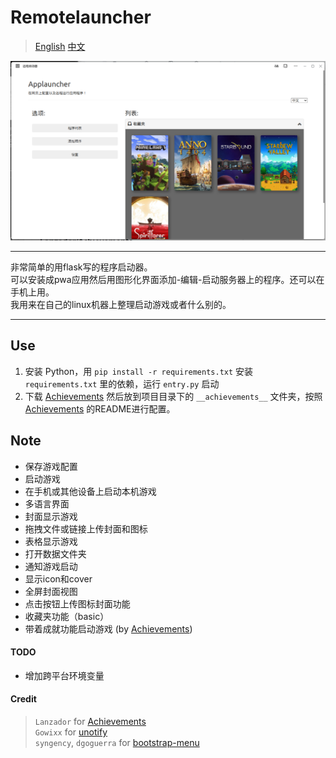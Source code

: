 # Remotelauncher
> [English](README.md) [中文](README_CN.md)

![screenshot](static/pic/screenshot.png) <hr>
非常简单的用flask写的程序启动器。<br>
可以安装成pwa应用然后用图形化界面添加-编辑-启动服务器上的程序。还可以在手机上用。<br>
我用来在自己的linux机器上整理启动游戏或者什么别的。<hr>

## Use
1. 安装 Python，用 `pip install -r requirements.txt` 安装 `requirements.txt` 里的依赖，运行 `entry.py` 启动
2. 下载 [Achievements](https://github.com/Lanzador/Achievements/releases) 然后放到项目目录下的 `__achievements__` 文件夹，按照 [Achievements](https://github.com/Lanzador/Achievements/releases) 的README进行配置。
## Note
- 保存游戏配置
- 启动游戏
- 在手机或其他设备上启动本机游戏
- 多语言界面
- 封面显示游戏
- 拖拽文件或链接上传封面和图标
- 表格显示游戏
- 打开数据文件夹
- 通知游戏启动
- 显示icon和cover
- 全屏封面视图
- 点击按钮上传图标封面功能
- 收藏夹功能（basic）
- 带着成就功能启动游戏 (by [Achievements](https://github.com/Lanzador/Achievements/releases))
#### TODO
- 增加跨平台环境变量

#### Credit
> `Lanzador` for [Achievements](https://github.com/Lanzador/Achievements/releases) \
> `Gowixx` for [unotify](https://github.com/Gowixx/unotify) \
> `syngency`, `dgoguerra` for [bootstrap-menu](https://github.com/syngency/bootstrap-menu)